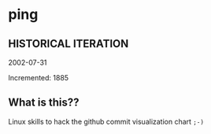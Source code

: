# ping

## HISTORICAL ITERATION
2002-07-31

Incremented: 1885

## What is this?? 
Linux skills to hack the github commit visualization chart `;-)`
